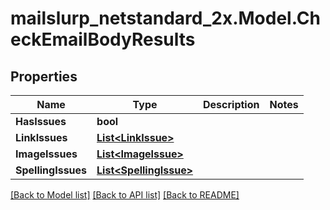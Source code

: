 # mailslurp_netstandard_2x.Model.CheckEmailBodyResults

## Properties

Name | Type | Description | Notes
------------ | ------------- | ------------- | -------------
**HasIssues** | **bool** |  | 
**LinkIssues** | [**List&lt;LinkIssue&gt;**](LinkIssue) |  | 
**ImageIssues** | [**List&lt;ImageIssue&gt;**](ImageIssue) |  | 
**SpellingIssues** | [**List&lt;SpellingIssue&gt;**](SpellingIssue) |  | 

[[Back to Model list]](../README#documentation-for-models) [[Back to API list]](../README#documentation-for-api-endpoints) [[Back to README]](../README)

